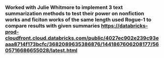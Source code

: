 ### Worked with Julie Whitmore to implement 3 text summarization methods to test their power on nonfiction works and ficiton works of the same length used Rogue-1 to compare results with given summaries https://databricks-prod-cloudfront.cloud.databricks.com/public/4027ec902e239c93eaaa8714f173bcfc/3682089635386876/1441867606208177/5605716686655028/latest.html


